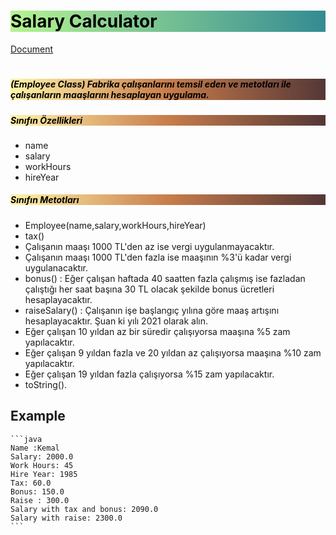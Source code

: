 # <h1 style="background: linear-gradient(to right, rgb(182, 244, 146), rgb(51, 139, 147));; color:black">Salary Calculator</h1>

 [Document](https://academy.patika.dev/courses/java101/odev-mukemmel-sayi)

# <h5 style="background: linear-gradient(87.4deg, rgb(255, 241, 165) 1.9%, rgb(200, 125, 76) 49.7%, rgb(83, 54, 54) 100.5%); color:black">(Employee Class) Fabrika çalışanlarını temsil eden ve metotları ile çalışanların maaşlarını hesaplayan uygulama.</h5>

### <h5 style="background: linear-gradient(87.4deg, rgb(255, 241, 165) 1.9%, rgb(200, 125, 76) 49.7%, rgb(83, 54, 54) 100.5%); color:black">Sınıfın Özellikleri</h6>

 * name
 * salary
 * workHours
 * hireYear

<h5 style="background: linear-gradient(87.4deg, rgb(255, 241, 165) 1.9%, rgb(200, 125, 76) 49.7%, rgb(83, 54, 54) 100.5%); color:black">Sınıfın Metotları</h6>

 - Employee(name,salary,workHours,hireYear)
 - tax()
 - Çalışanın maaşı 1000 TL'den az ise vergi uygulanmayacaktır.
 - Çalışanın maaşı 1000 TL'den fazla ise maaşının %3'ü kadar vergi uygulanacaktır.
 - bonus() : Eğer çalışan haftada 40 saatten fazla çalışmış ise fazladan çalıştığı her saat başına 30 TL olacak şekilde bonus ücretleri hesaplayacaktır.
 - raiseSalary() : Çalışanın işe başlangıç yılına göre maaş artışını hesaplayacaktır. Şuan ki yılı 2021 olarak alın.
 - Eğer çalışan 10 yıldan az bir süredir çalışıyorsa maaşına %5 zam yapılacaktır.
 - Eğer çalışan 9 yıldan fazla ve 20 yıldan az çalışıyorsa maaşına %10 zam yapılacaktır.
 - Eğer çalışan 19 yıldan fazla çalışıyorsa %15 zam yapılacaktır.
 - toString().



## Example

    ```java
    Name :Kemal
    Salary: 2000.0
    Work Hours: 45
    Hire Year: 1985
    Tax: 60.0
    Bonus: 150.0
    Raise : 300.0
    Salary with tax and bonus: 2090.0
    Salary with raise: 2300.0
    ```